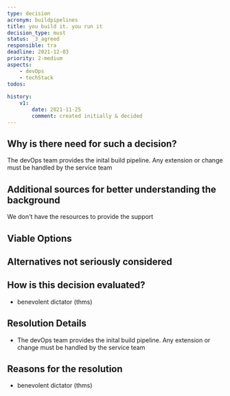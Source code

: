 ```yaml
---
type: decision
acronym: buildpipelines
title: you build it. you run it
decision_type: must
status: _3_agreed
responsible: tra
deadline: 2021-12-03
priority: 2-medium
aspects:
    - devOps
    - techStack
todos:
    
history:
    v1:
        date: 2021-11-25
        comment: created initially & decided
---
```


## Why is there need for such a decision?

The devOps team provides the inital build pipeline. Any extension or change must be handled by the service team

## Additional sources for better understanding the background

We don't have the resources to provide the support

## Viable Options





## Alternatives not seriously considered




## How is this decision evaluated?

* benevolent dictator (thms)


## Resolution Details

* The devOps team provides the inital build pipeline. Any extension or change must be handled by the service team

## Reasons for the resolution
* benevolent dictator (thms)
